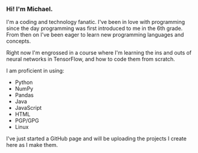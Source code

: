 ### Hi! I'm Michael.
I'm a coding and technology fanatic. I've been in love with programming since the day programming was first introduced to me in the 6th grade. From then on I've been eager to learn new programming languages and concepts.

Right now I'm engrossed in a course where I'm learning the ins and outs of neural networks in TensorFlow, and how to code them from scratch.

I am proficient in using:
* Python
* NumPy
* Pandas
* Java
* JavaScript
* HTML
* PGP/GPG
* Linux

I've just started a GitHub page and will be uploading the projects I create here as I make them.
<!---
mcodepreneur/mcodepreneur is a ✨ special ✨ repository because its `README.md` (this file) appears on your GitHub profile.
You can click the Preview link to take a look at your changes.
--->
